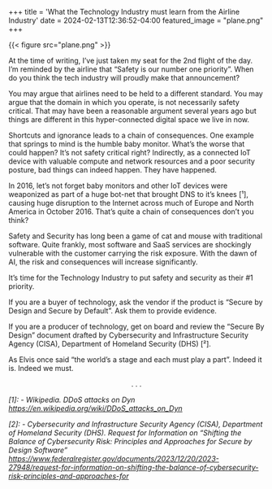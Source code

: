 +++
title = 'What the Technology Industry must learn from the Airline Industry'
date = 2024-02-13T12:36:52-04:00
featured_image = "plane.png"
+++

{{< figure src="plane.png" >}}

At the time of writing, I’ve just taken my seat for the 2nd flight of the day. I’m reminded by the airline that “Safety is our number one priority”.
When do you think the tech industry will proudly make that announcement?

You may argue that airlines need to be held to a different standard. You may argue that the domain in which you operate, is not necessarily safety critical. That may have been a reasonable argument several years ago but things are different in this hyper-connected digital space we live in now.

Shortcuts and ignorance leads to a chain of consequences. One example that springs to mind is the humble baby monitor. What’s the worse that could happen? It’s not safety critical right? Indirectly, as a connected IoT device with valuable compute and network resources and a poor security posture, bad things can indeed happen. They have happened.

In 2016, let’s not forget baby monitors and other IoT devices were weaponized as part of a huge bot-net that brought DNS to it’s knees [¹], causing huge disruption to the Internet across much of Europe and North America in October 2016. That’s quite a chain of consequences don’t you think?

Safety and Security has long been a game of cat and mouse with traditional software. Quite frankly, most software and SaaS services are shockingly vulnerable with the customer carrying the risk exposure. With the dawn of AI, the risk and consequences will increase significantly.

It’s time for the Technology Industry to put safety and security as their #1 priority.

If you are a buyer of technology, ask the vendor if the product is “Secure by Design and Secure by Default”. Ask them to provide evidence.

If you are a producer of technology, get on board and review the “Secure By Design” document drafted by Cybersecurity and Infrastructure Security Agency (CISA), Department of Homeland Security (DHS) [²].

As Elvis once said “the world’s a stage and each must play a part”. Indeed it is. Indeed we must.

<p style='text-align: center;'>. . .</p>

*[1]: - Wikipedia. DDoS attacks on Dyn https://en.wikipedia.org/wiki/DDoS_attacks_on_Dyn*

*[2]: - Cybersecurity and Infrastructure Security Agency (CISA), Department of Homeland Security (DHS). Request for Information on “Shifting the Balance of Cybersecurity Risk: Principles and Approaches for Secure by Design Software” https://www.federalregister.gov/documents/2023/12/20/2023-27948/request-for-information-on-shifting-the-balance-of-cybersecurity-risk-principles-and-approaches-for*

